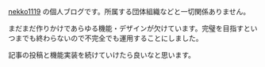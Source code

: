 [nekko1119](https://twitter.com/nekko1119) の個人ブログです。所属する団体組織などと一切関係ありません。

まだまだ作りかけであらゆる機能・デザインが欠けています。完璧を目指すといつまでも終わらないので不完全でも運用することにしました。

記事の投稿と機能実装を続けていけたら良いなと思います。
